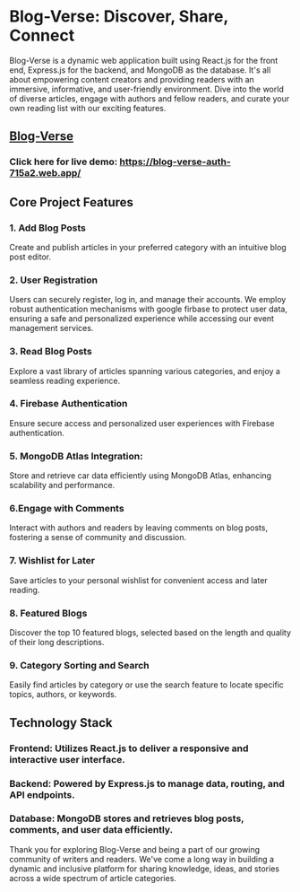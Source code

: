 
# Blog-Verse: Discover, Share, Connect



Blog-Verse is a dynamic web application built using React.js for the front end, Express.js for the backend, and MongoDB as the database. It's all about empowering content creators and providing readers with an immersive, informative, and user-friendly environment. Dive into the world of diverse articles, engage with authors and fellow readers, and curate your own reading list with our exciting features.


## [Blog-Verse](https://blog-verse-auth-715a2.web.app/)

### Click here for live demo: https://blog-verse-auth-715a2.web.app/


## Core Project Features

### 1. Add Blog Posts

Create and publish articles in your preferred category with an intuitive blog post editor.

### 2. User Registration

Users can securely register, log in, and manage their accounts. We employ robust authentication mechanisms with google firbase to protect user data, ensuring a safe and personalized experience while accessing our event management services. 

### 3. Read Blog Posts

Explore a vast library of articles spanning various categories, and enjoy a seamless reading experience.

 
### 4. Firebase Authentication

Ensure secure access and personalized user experiences with Firebase authentication.

### 5. MongoDB Atlas Integration:

Store and retrieve car data efficiently using MongoDB Atlas, enhancing scalability and performance.

### 6.Engage with Comments

Interact with authors and readers by leaving comments on blog posts, fostering a sense of community and discussion.

### 7. Wishlist for Later

Save articles to your personal wishlist for convenient access and later reading.

### 8. Featured Blogs

Discover the top 10 featured blogs, selected based on the length and quality of their long descriptions.

### 9. Category Sorting and Search

Easily find articles by category or use the search feature to locate specific topics, authors, or keywords.


## Technology Stack
### Frontend: Utilizes React.js to deliver a responsive and interactive user interface.

### Backend: Powered by Express.js to manage data, routing, and API endpoints.

### Database: MongoDB stores and retrieves blog posts, comments, and user data efficiently.


Thank you for exploring Blog-Verse and being a part of our growing community of writers and readers. We've come a long way in building a dynamic and inclusive platform for sharing knowledge, ideas, and stories across a wide spectrum of article categories.
